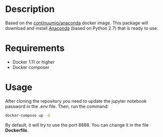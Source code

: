 # Description
Based on the [continuumio/anaconda](https://hub.docker.com/r/continuumio/anaconda/) docker image.
This package will download and install [Anaconda](https://www.continuum.io/downloads) (based on Python 2.7) that is ready to use.

# Requirements
 - Docker 1.11 or higher
 - Docker composer

# Usage
After cloning the repository you need to update the jupyter notebook password in the .env file. Then, run the command:

```sh
docker-compose up -d
```

By default, it will try to use the port 8888. You can change it in the file **Dockerfile**.
